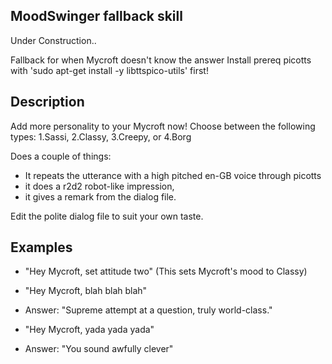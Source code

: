 ## MoodSwinger fallback skill
Under Construction..

Fallback for when Mycroft doesn't know the answer
Install prereq picotts with 'sudo apt-get install -y libttspico-utils' first!

## Description 
 
Add more personality to your Mycroft now! Choose between the following types:
1.Sassi, 2.Classy, 3.Creepy, or 4.Borg

Does a couple of things:
- It repeats the utterance with a high pitched en-GB voice through picotts
- it does a r2d2 robot-like impression, 
- it gives a remark from the dialog file.

Edit the polite dialog file to suit your own taste.

## Examples
* "Hey Mycroft, set attitude two"
(This sets Mycroft's mood to Classy)

* "Hey Mycroft, blah blah blah"
* Answer: "Supreme attempt at a question, truly world-class."

* "Hey Mycroft, yada yada yada"
* Answer: "You sound awfully clever"
